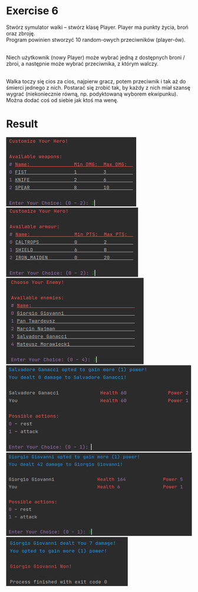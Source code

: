 # Exercise 6
Stwórz symulator walki – stwórz klasę Player. Player ma punkty życia, broń oraz zbroję.<br>
Program powinien stworzyć 10 random-owych przeciwników (player-ów).<br><br>

Niech użytkownik (nowy Player) może wybrać jedną z dostępnych broni / zbroi, a następnie
może wybrać przeciwnika, z którym walczy.<br><br>

Walka toczy się cios za cios, najpierw gracz, potem przeciwnik i tak aż do śmierci jednego z
nich. Postarać się zrobić tak, by każdy z nich miał szansę wygrać (niekoniecznie równą, np.
podyktowaną wyborem ekwipunku). Można dodać coś od siebie jak ktoś ma wenę.

# Result
![Result](./img.png?raw=true)
![Result](./img_1.png?raw=true)
![Result](./img_2.png?raw=true)
![Result](./img_3.png?raw=true)
![Result](./img_4.png?raw=true)
![Result](./img_5.png?raw=true)